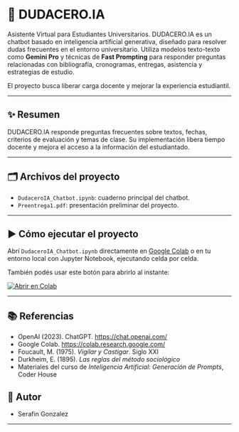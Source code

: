 # 🤖 DUDACERO.IA

Asistente Virtual para Estudiantes Universitarios. DUDACERO.IA es un chatbot basado en inteligencia artificial generativa, diseñado para resolver dudas frecuentes en el entorno universitario. Utiliza modelos texto-texto como **Gemini Pro** y técnicas de **Fast Prompting** para responder preguntas relacionadas con bibliografía, cronogramas, entregas, asistencia y estrategias de estudio.

El proyecto busca liberar carga docente y mejorar la experiencia estudiantil.

---

## ✨ Resumen

DUDACERO.IA responde preguntas frecuentes sobre textos, fechas, criterios de evaluación y temas de clase. Su implementación libera tiempo docente y mejora el acceso a la información del estudiantado.

---

## 🗂 Archivos del proyecto

- `DudaceroIA_Chatbot.ipynb`: cuaderno principal del chatbot.
- `Preentrega1.pdf`: presentación preliminar del proyecto.

---

## ▶️ Cómo ejecutar el proyecto

Abrí `DudaceroIA_Chatbot.ipynb` directamente en [Google Colab](https://colab.research.google.com/) o en tu entorno local con Jupyter Notebook, ejecutando celda por celda.

También podés usar este botón para abrirlo al instante:

[![Abrir en Colab](https://colab.research.google.com/assets/colab-badge.svg)](https://colab.research.google.com/github/serafin99/Chatbot-AulaVirtual/blob/main/DudaceroIA_Chatbot.ipynb)

---

## 📚 Referencias

- OpenAI (2023). ChatGPT. https://chat.openai.com/  
- Google Colab. https://colab.research.google.com/  
- Foucault, M. (1975). *Vigilar y Castigar*. Siglo XXI  
- Durkheim, E. (1895). *Las reglas del método sociológico*  
- Materiales del curso de *Inteligencia Artificial: Generación de Prompts*, Coder House

## 👥 Autor

- Serafin Gonzalez  

---
